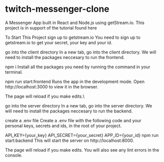 # twitch-messenger-clone
A Messenger App built in React and Node.js using getStream.io. This project is in support of the tutorial found here

To Start This Project
sign up to getstream.io
You need to sign up to getstream.io to get your secret, your key and your id.

go into the client directory
In a new tab, go into the client directory. We will need to install the packages neccesary to run the frontend.

npm i
Install all the packages you need by running the command in your terminal.

npm run start:frontend
Runs the app in the development mode.
Open http://localhost:3000 to view it in the browser.

The page will reload if you make edits.\

go into the server directory
In a new tab, go into the server directory. We will need to install the packages neccesary to run the backend.

create a .env file
Create a .env file with the following code and your personal keys, secrets and ids, in the root of your project.

API_KEY={your_key}
API_SECRET={your_secret}
APP_ID={your_id}
npm run start:backend
This will start the server on http://localhost:8000.

The page will reload if you make edits.
You will also see any lint errors in the console.
